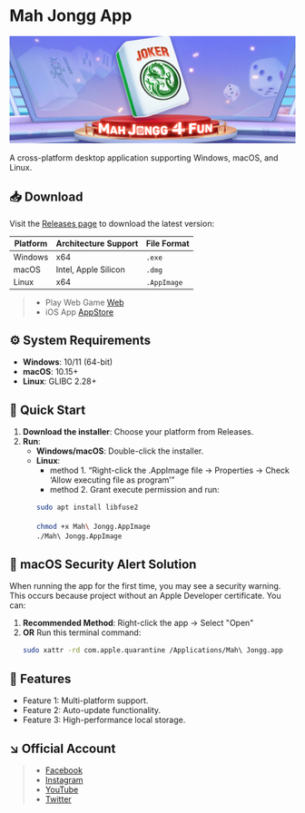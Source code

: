 # Mah Jongg App

![Banner](https://github.com/Mahj4Fun/MahJongg4fun/blob/main/banner.jpg) <!-- Replace with project banner -->

A cross-platform desktop application supporting Windows, macOS, and Linux.

## 📥 Download

Visit the [Releases page](https://github.com/Mahj4Fun/MahJongg4fun/releases) to download the latest version:

| Platform   | Architecture Support | File Format   |
|------------|----------------------|---------------|
| Windows    | x64                  | `.exe`        |
| macOS      | Intel, Apple Silicon | `.dmg`        |
| Linux      | x64                  | `.AppImage`   |

> - Play Web Game [Web](https://www.mahjongg4fun.com)
> - iOS App [AppStore](https://apps.apple.com/app/id6746219026)

## ⚙️ System Requirements

- ​**Windows**: 10/11 (64-bit)
- ​**macOS**: 10.15+
- ​**Linux**: GLIBC 2.28+

## 🚀 Quick Start

1. ​**Download the installer**: Choose your platform from Releases.
2. ​**Run**:
   - ​**Windows/macOS**: Double-click the installer.
   - ​**Linux**:
     - method 1. “Right-click the .AppImage file → Properties → Check ‘Allow executing file as program’”
     - method 2. Grant execute permission and run:
     ```bash
     sudo apt install libfuse2
     
     chmod +x Mah\ Jongg.AppImage
     ./Mah\ Jongg.AppImage

     ```
## 🚀 macOS Security Alert Solution

When running the app for the first time, you may see a security warning. This occurs because project without an Apple Developer certificate. You can:

1. ​**Recommended Method**: Right-click the app → Select "Open"
2. ​**OR**​ Run this terminal command:
   ```bash
   sudo xattr -rd com.apple.quarantine /Applications/Mah\ Jongg.app
   
## 📖 Features

- Feature 1: Multi-platform support.
- Feature 2: Auto-update functionality.
- Feature 3: High-performance local storage.


## ↘️ Official Account

> - [Facebook](https://www.facebook.com/MahJongg4Fun)
> - [Instagram](https://www.instagram.com/mahj4fun/)
> - [YouTube](https://www.youtube.com/@MahJongg4Fun)
> - [Twitter](https://twitter.com/FunMah97331)
